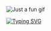 <!--
**HuyWebSmith/HuyWebSmith** is a ✨ _special_ ✨ repository because its `README.md` (this file) appears on your GitHub profile.

Here are some ideas to get you started:

- 🔭 I’m currently working on ...
- 🌱 I’m currently learning ...
- 👯 I’m looking to collaborate on ...
- 🤔 I’m looking for help with ...
- 💬 Ask me about ...
- 📫 How to reach me: ...
- 😄 Pronouns: ...
- ⚡ Fun fact: ...
-->

![Just a fun gif]([[https://media.giphy.com/media/PiQejEf31116URju4V/giphy.gif](https://imgur.com/a/OIc970y)](https://www.google.com/urlsa=i&url=https%3A%2F%2Fvi.wikipedia.org%2Fwiki%2F%25C4%2590%25C3%25AAm_%25C4%2591%25E1%25BA%25A7y_sao&psig=AOvVaw0JikXOmIR8zEhUbqDO1ZRK&ust=1726163804937000&source=images&cd=vfe&opi=89978449&ved=0CBQQjRxqFwoTCJC9ubS7u4gDFQAAAAAdAAAAABAE))


<a href="https://git.io/typing-svg"><img src="https://readme-typing-svg.demolab.com?font=Fira+Code&pause=1000&color=FFFFFF&width=435&lines=Hi!+I'm+%23HuyWebSmith+%F0%9F%8C%87%F0%9F%8C%83%F0%9F%92%BB" alt="Typing SVG" /></a>

